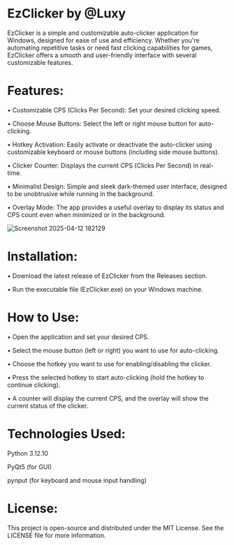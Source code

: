 # EzClicker by @Luxy

EzClicker is a simple and customizable auto-clicker application for Windows, designed for ease of use and efficiency. Whether you're automating repetitive tasks or need fast clicking capabilities for games, EzClicker offers a smooth and user-friendly interface with several customizable features.

# Features:

• Customizable CPS (Clicks Per Second): Set your desired clicking speed.

• Choose Mouse Buttons: Select the left or right mouse button for auto-clicking.

• Hotkey Activation: Easily activate or deactivate the auto-clicker using customizable keyboard or mouse buttons (including side mouse buttons).

• Clicker Counter: Displays the current CPS (Clicks Per Second) in real-time.

• Minimalist Design: Simple and sleek dark-themed user interface, designed to be unobtrusive while running in the background.

• Overlay Mode: The app provides a useful overlay to display its status and CPS count even when minimized or in the background.

![Screenshot 2025-04-12 182129](https://github.com/user-attachments/assets/ede11f3c-38e0-49f8-af00-25f209768f5c)

# Installation:

• Download the latest release of EzClicker from the Releases section.

• Run the executable file (EzClicker.exe) on your Windows machine.

# How to Use:

• Open the application and set your desired CPS.

• Select the mouse button (left or right) you want to use for auto-clicking.

• Choose the hotkey you want to use for enabling/disabling the clicker.

• Press the selected hotkey to start auto-clicking (hold the hotkey to continue clicking).

• A counter will display the current CPS, and the overlay will show the current status of the clicker.

# Technologies Used:

Python 3.12.10

PyQt5 (for GUI)

pynput (for keyboard and mouse input handling)

# License:

This project is open-source and distributed under the MIT License. See the LICENSE file for more information.
